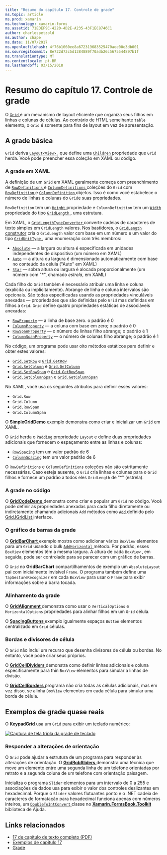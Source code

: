 ```yaml
---
title: "Resumo do capítulo 17. Controle de grade"
ms.topic: article
ms.prod: xamarin
ms.technology: xamarin-forms
ms.assetid: 71EDEF9C-4220-4D2E-A235-43F1EC8746C1
author: charlespetzold
ms.author: chape
ms.date: 11/07/2017
ms.openlocfilehash: 4f76b1060ee8a672319683525470aee00e3db001
ms.sourcegitcommit: 8e722d72c5d1384889f70adb26c5675544897b1f
ms.translationtype: MT
ms.contentlocale: pt-BR
ms.lasthandoff: 03/15/2018
---
```

# <a name="summary-of-chapter-17-mastering-the-grid"></a>Resumo do capítulo 17. Controle de grade

O [ `Grid` ](https://developer.xamarin.com/api/type/Xamarin.Forms.Grid/) é um mecanismo de layout eficiente que organiza seus filhos em linhas e colunas de células. Ao contrário de HTML semelhante `table` elemento, o `Grid` é somente para fins de layout em vez de apresentação.

## <a name="the-basic-grid"></a>A grade básica

`Grid` deriva [ `Layout<View>` ](https://developer.xamarin.com/api/type/Xamarin.Forms.Layout%3CT%3E/), que define uma [ `Children` ](https://developer.xamarin.com/api/property/Xamarin.Forms.Layout%3CT%3E.Children/) propriedade que `Grid` herda. Você pode preencher essa coleção em XAML ou código.

### <a name="the-grid-in-xaml"></a>A grade em XAML

A definição de um `Grid` em XAML geralmente começa com preenchimento de [ `RowDefinitions` ](https://developer.xamarin.com/api/property/Xamarin.Forms.Grid.RowDefinitions/) e [ `ColumnDefinitions` ](https://developer.xamarin.com/api/property/Xamarin.Forms.Grid.ColumnDefinitions/) coleções do `Grid` com [ `RowDefinition` ](https://developer.xamarin.com/api/type/Xamarin.Forms.RowDefinition/) e [ `ColumnDefinition` ](https://developer.xamarin.com/api/type/Xamarin.Forms.ColumnDefinition/) objetos. Isso é como você estabelece o número de linhas e colunas do `Grid`e suas propriedades.

`RowDefinition` tem um [ `Height` ](https://developer.xamarin.com/api/property/Xamarin.Forms.RowDefinition.Height/) propriedade e `ColumnDefinition` tem um [ `Width` ](https://developer.xamarin.com/api/property/Xamarin.Forms.ColumnDefinition.Width/) propriedade do tipo [ `GridLength` ](https://developer.xamarin.com/api/type/Xamarin.Forms.GridLength/), uma estrutura.

Em XAML, o [ `GridLengthTypeConverter` ](https://developer.xamarin.com/api/type/Xamarin.Forms.GridLengthTypeConverter/) converte cadeias de caracteres de texto simples em `GridLength` valores. Nos bastidores, o [ `GridLength` construtor](https://developer.xamarin.com/api/constructor/Xamarin.Forms.GridLength.GridLength/p/System.Double/Xamarin.Forms.GridUnitType/) cria o `GridLength` valor com base em um número e um valor do tipo [ `GridUnitType` ](https://developer.xamarin.com/api/type/Xamarin.Forms.GridUnitType/), uma enumeração com três membros:

- [`Absolute`](https://developer.xamarin.com/api/field/Xamarin.Forms.GridUnitType.Absolute/) &mdash; a largura ou altura é especificada em unidades independentes de dispositivo (um número em XAML)
- [`Auto`](https://developer.xamarin.com/api/field/Xamarin.Forms.GridUnitType.Auto/) &mdash; a altura ou largura é dimensionado automaticamente com base no conteúdo da célula ("Auto" em XAML)
- [`Star`](https://developer.xamarin.com/api/field/Xamarin.Forms.GridUnitType.Star/) &mdash; sobra altura ou largura é alocada proporcionalmente (um número com "\*", chamado *estrela*, em XAML)

Cada filho do `Grid` também é necessário atribuir uma linha e coluna (explícita ou implicitamente). Abrange de linha e coluna intervalos são opcionais. São todas especificadas usando as propriedades vinculáveis anexadas &mdash; propriedades que são definidas pelo `Grid` mas definidas em filhos a `Grid`. `Grid` define quatro propriedades estáticas de associáveis anexadas:

- [`RowProperty`](https://developer.xamarin.com/api/field/Xamarin.Forms.Grid.RowProperty/) &mdash; a linha de base zero. o padrão é 0
- [`ColumnProperty`](https://developer.xamarin.com/api/field/Xamarin.Forms.Grid.ColumnProperty/) &mdash; a coluna com base em zero; o padrão é 0
- [`RowSpanProperty`](https://developer.xamarin.com/api/field/Xamarin.Forms.Grid.RowSpanProperty/) &mdash; o número de linhas filho abrange; o padrão é 1
- [`ColumnSpanProperty`](https://developer.xamarin.com/api/field/Xamarin.Forms.Grid.ColumnSpanProperty/) &mdash; o número de colunas filho abrange; o padrão é 1

No código, um programa pode usar oito métodos estáticos para definir e obter estes valores:

- [`Grid.SetRow`](https://developer.xamarin.com/api/member/Xamarin.Forms.Grid.SetRow/p/Xamarin.Forms.BindableObject/System.Int32/) e [`Grid.GetRow`](https://developer.xamarin.com/api/member/Xamarin.Forms.Grid.GetRow/p/Xamarin.Forms.BindableObject/)
- [`Grid.SetColumn`](https://developer.xamarin.com/api/member/Xamarin.Forms.Grid.SetColumn/p/Xamarin.Forms.BindableObject/System.Int32/) e [`Grid.GetColumn`](https://developer.xamarin.com/api/member/Xamarin.Forms.Grid.GetColumn/p/Xamarin.Forms.BindableObject/)
- [`Grid.SetRowSpan`](https://developer.xamarin.com/api/member/Xamarin.Forms.Grid.SetRowSpan/p/Xamarin.Forms.BindableObject/System.Int32/) e [`Grid.GetRowSpan`](https://developer.xamarin.com/api/member/Xamarin.Forms.Grid.GetRowSpan/p/Xamarin.Forms.BindableObject/)
- [`Grid.SetColumnSpan`](https://developer.xamarin.com/api/member/Xamarin.Forms.Grid.SetColumnSpan/p/Xamarin.Forms.BindableObject/System.Int32/) e [`Grid.GetColumnSpan`](https://developer.xamarin.com/api/member/Xamarin.Forms.Grid.GetColumnSpan/p/Xamarin.Forms.BindableObject/)

No XAML, você usa os seguintes atributos para definir esses valores:

- `Grid.Row`
- `Grid.Column`
- `Grid.RowSpan`
- `Grid.ColumnSpan`

O [ **SimpleGridDemo** ](https://github.com/xamarin/xamarin-forms-book-samples/tree/master/Chapter17/SimpleGridDemo) exemplo demonstra como criar e inicializar um `Grid` em XAML.

O `Grid` herda o [ `Padding` ](https://developer.xamarin.com/api/property/Xamarin.Forms.Layout.Padding/) propriedade `Layout` e define duas propriedades adicionais que fornecem o espaçamento entre as linhas e colunas:

- [`RowSpacing`](https://developer.xamarin.com/api/property/Xamarin.Forms.Grid.RowSpacing/) tem um valor padrão de 6
- [`ColumnSpacing`](https://developer.xamarin.com/api/property/Xamarin.Forms.Grid.ColumnSpacing/) tem um valor padrão de 6

O `RowDefinitions` e `ColumnDefinitions` coleções não são estritamente necessárias. Caso esteja ausente, o `Grid` cria linhas e colunas para o `Grid` filhos e fornece um padrão a todos eles `GridLength` de "\*" (estrela).

### <a name="the-grid-in-code"></a>A grade no código

O [ **GridCodeDemo** ](https://github.com/xamarin/xamarin-forms-book-samples/tree/master/Chapter17/GridCodeDemo) demonstra como criar e popular um `Grid` no código. Você pode definir as propriedades anexadas para cada filho diretamente ou indiretamente chamando adicionais `Add` métodos como [ `Add` ](https://developer.xamarin.com/api/member/Xamarin.Forms.Grid+IGridList%3CT%3E.Add/p/Xamarin.Forms.View/System.Int32/System.Int32/System.Int32/System.Int32/) definido pelo [Grid.IGridList<T> ](https://developer.xamarin.com/api/type/Xamarin.Forms.Grid+IGridList%3CT%3E/) interface.

### <a name="the-grid-bar-chart"></a>O gráfico de barras da grade

O [ **GridBarChart** ](https://github.com/xamarin/xamarin-forms-book-samples/tree/master/Chapter17/GridBarChart) exemplo mostra como adicionar vários `BoxView` elementos para um `Grid` usando o bulk [ `AddHorizontal` ](https://developer.xamarin.com/api/member/Xamarin.Forms.Grid+IGridList%3CT%3E.AddHorizontal/p/System.Collections.Generic.IEnumerable%7BXamarin.Forms.View%7D/) método. Por padrão, esses `BoxView` elementos têm a mesma largura. A altura de cada `BoxView` , em seguida, pode ser controlado para se parecer com um gráfico de barras.

O `Grid` no **GridBarChart** compartilhamentos de exemplo um `AbsoluteLayout` pai com inicialmente invisível `Frame`. O programa também define uma `TapGestureRecognizer` em cada `BoxView` para usar o `Frame` para exibir informações sobre a barra tocada.

### <a name="alignment-in-the-grid"></a>Alinhamento da grade

O [ **GridAlignment** ](https://github.com/xamarin/xamarin-forms-book-samples/tree/master/Chapter17/GridAlignment) demonstra como usar o `VerticalOptions` e `HorizontalOptions` propriedades para alinhar filhos em um `Grid` célula.

O [ **SpacingButtons** ](https://github.com/xamarin/xamarin-forms-book-samples/tree/master/Chapter17/SpacingButtons) exemplo igualmente espaços `Button` elementos centralizado em `Grid` células.

### <a name="cell-dividers-and-borders"></a>Bordas e divisores de célula

O `Grid` não inclui um recurso que desenha divisores de célula ou bordas. No entanto, você pode criar seus próprios.

O [ **GridCellDividers** ](https://github.com/xamarin/xamarin-forms-book-samples/tree/master/Chapter17/GridCellDividers) demonstra como definir linhas adicionais e coluna especificamente para thin `BoxView` elementos para simular a linhas de divisão.

O [ **GridCellBorders** ](https://github.com/xamarin/xamarin-forms-book-samples/tree/master/Chapter17/GridCellBorders) programa não cria todas as células adicionais, mas em vez disso, se alinha `BoxView` elementos em cada célula para simular uma borda de célula.

## <a name="almost-real-life-grid-examples"></a>Exemplos de grade quase reais

O [ **KeypadGrid** ](https://github.com/xamarin/xamarin-forms-book-samples/tree/master/Chapter17/KeypadGrid) usa um `Grid` para exibir um teclado numérico:

[![Captura de tela tripla da grade de teclado](images/ch17fg12-small.png "teclado grade")](images/ch17fg12-large.png#lightbox "grade de teclado")

### <a name="responding-to-orientation-changes"></a>Responder a alterações de orientação

O `Grid` pode ajudar a estrutura de um programa para responder às alterações de orientação. O [ **GridRgbSliders** ](https://github.com/xamarin/xamarin-forms-book-samples/tree/master/Chapter17/GridRgbSliders) demonstra uma técnica que move um elemento entre uma segunda linha de um telefone orientadas por retrato e a segunda coluna de um telefone com orientação paisagem.

Inicializa o programa `Slider` elementos para um intervalo de 0 a 255 e associações de dados usa para exibir o valor dos controles deslizantes em hexadecimal. Porque o `Slider` valores flutuantes ponto e o .NET cadeia de caracteres de formatação para hexadecimal funciona apenas com números inteiros, um [ `DoubleToIntConvert` ](https://github.com/xamarin/xamarin-forms-book-samples/blob/master/Libraries/Xamarin.FormsBook.Toolkit/Xamarin.FormsBook.Toolkit/DoubleToIntConverter.cs) classe no [ **Xamarin.FormsBook.Toolkit** ](https://github.com/xamarin/xamarin-forms-book-samples/tree/master/Libraries/Xamarin.FormsBook.Toolkit) biblioteca de Ajuda.



## <a name="related-links"></a>Links relacionados

- [17 de capítulo de texto completo (PDF)](https://download.xamarin.com/developer/xamarin-forms-book/XamarinFormsBook-Ch17-Apr2016.pdf)
- [Exemplos de capítulo 17](https://github.com/xamarin/xamarin-forms-book-samples/tree/master/Chapter17)
- [Grade](~/xamarin-forms/user-interface/layouts/grid.md)
